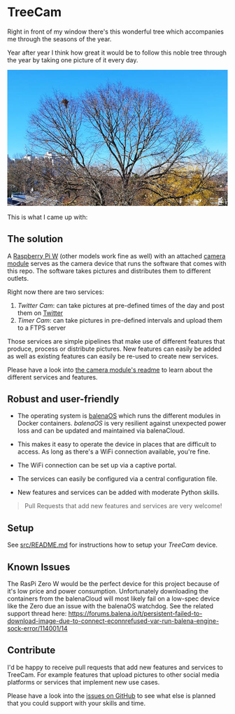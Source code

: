 # TreeCam

Right in front of my window there's this wonderful tree which accompanies me through the seasons of the year.

Year after year I think how great it would be to follow this noble tree through the year by taking one picture of it every day.

![This picture was taken right before the buds bursted](img/tree_right_before_spring.jpg)

This is what I came up with:

## The solution

A [Raspberry Pi W](https://www.raspberrypi.org/products/raspberry-pi-zero-w/) (other models work fine as well) with an attached [camera module](https://www.raspberrypi.org/products/camera-module-v2/) serves as the camera device that runs the software that comes with this repo. The software takes pictures and distributes them to different outlets.

Right now there are two services:

1. _Twitter Cam_: can take pictures at pre-defined times of the day and post them on [Twitter](https://twitter.com/)
2. _Timer Cam_: can take pictures in pre-defined intervals and upload them to a FTPS server

Those services are simple pipelines that make use of different features that produce, process or distribute pictures. New features can easily be added as well as existing features can easily be re-used to create new services.

Please have a look into [the camera module's readme](src/camera/README.md) to learn about the different services and features.

## Robust and user-friendly

* The operating system is [balenaOS](https://www.balena.io/os/) which runs the different modules in Docker containers. _balenaOS_ is very resilient against unexpected power loss and can be updated and maintained via balenaCloud.

* This makes it easy to operate the device in places that are difficult to access. As long as there's a WiFi connection available, you're fine.

* The WiFi connection can be set up via a captive portal.

* The services can easily be configured via a central configuration file.

* New features and services can be added with moderate Python skills.

> Pull Requests that add new features and services are very welcome!

## Setup

See [src/README.md](src/README.md) for instructions how to setup your _TreeCam_ device.

## Known Issues

The RasPi Zero W would be the perfect device for this project because of it's low price and power consumption. Unfortunately downloading the containers from the balenaCloud will most likely fail on a low-spec device like the Zero due an issue with the balenaOS watchdog. See the related support thread here: https://forums.balena.io/t/persistent-failed-to-download-image-due-to-connect-econnrefused-var-run-balena-engine-sock-error/114001/14

## Contribute

I'd be happy to receive pull requests that add new features and services to TreeCam. For example features that upload pictures to other social media platforms or services that implement new use cases.

Please have a look into the [issues on GitHub](https://github.com/frederikheld/treecam/issues) to see what else is planned that you could support with your skills and time.
